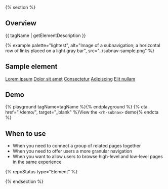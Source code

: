 {% section %}
  ## Overview

  {{ tagName | getElementDescription }}

  {% example palette="lightest",
             alt="Image of a subnavigation; a horizontal row of links placed on a light gray bar",
             src="../subnav-sample.png" %}

  ## Sample element

  <rh-subnav>
    <a href="#" active>Lorem ipsum</a>
    <a href="#">Dolor sit amet</a>
    <a href="#">Consectetur</a>
    <a href="#">Adipiscing</a>
    <a href="#">Elit nullam</a>
  </rh-subnav>

  ## Demo

  {% playground tagName=tagName %}{% endplayground %}
  {% cta href="./demo/", target="_blank" %}View the `<rh-subnav>` demo{% endcta %}

  ## When to use
  
  - When you need to connect a group of related pages together
  - When you need to offer users a more granular navigation
  - When you want to allow users to browse high-level and low-level pages in the 
    same experience

  {% repoStatus type="Element" %}

{% endsection %}
